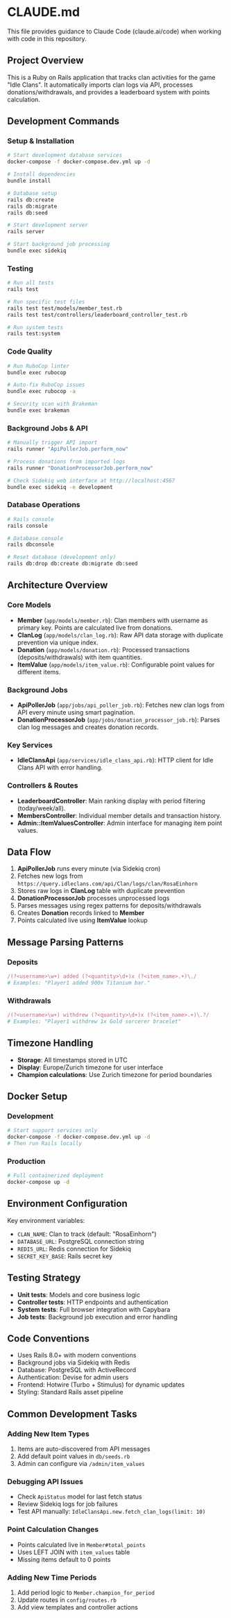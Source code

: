 # CLAUDE.md

This file provides guidance to Claude Code (claude.ai/code) when working with code in this repository.

## Project Overview

This is a Ruby on Rails application that tracks clan activities for the game "Idle Clans". It automatically imports clan logs via API, processes donations/withdrawals, and provides a leaderboard system with points calculation.

## Development Commands

### Setup & Installation
```bash
# Start development database services
docker-compose -f docker-compose.dev.yml up -d

# Install dependencies
bundle install

# Database setup
rails db:create
rails db:migrate
rails db:seed

# Start development server
rails server

# Start background job processing
bundle exec sidekiq
```

### Testing
```bash
# Run all tests
rails test

# Run specific test files
rails test test/models/member_test.rb
rails test test/controllers/leaderboard_controller_test.rb

# Run system tests
rails test:system
```

### Code Quality
```bash
# Run RuboCop linter
bundle exec rubocop

# Auto-fix RuboCop issues
bundle exec rubocop -a

# Security scan with Brakeman
bundle exec brakeman
```

### Background Jobs & API
```bash
# Manually trigger API import
rails runner "ApiPollerJob.perform_now"

# Process donations from imported logs
rails runner "DonationProcessorJob.perform_now"

# Check Sidekiq web interface at http://localhost:4567
bundle exec sidekiq -e development
```

### Database Operations
```bash
# Rails console
rails console

# Database console
rails dbconsole

# Reset database (development only)
rails db:drop db:create db:migrate db:seed
```

## Architecture Overview

### Core Models

- **Member** (`app/models/member.rb`): Clan members with username as primary key. Points are calculated live from donations.
- **ClanLog** (`app/models/clan_log.rb`): Raw API data storage with duplicate prevention via unique index.
- **Donation** (`app/models/donation.rb`): Processed transactions (deposits/withdrawals) with item quantities.
- **ItemValue** (`app/models/item_value.rb`): Configurable point values for different items.

### Background Jobs

- **ApiPollerJob** (`app/jobs/api_poller_job.rb`): Fetches new clan logs from API every minute using smart pagination.
- **DonationProcessorJob** (`app/jobs/donation_processor_job.rb`): Parses clan log messages and creates donation records.

### Key Services

- **IdleClansApi** (`app/services/idle_clans_api.rb`): HTTP client for Idle Clans API with error handling.

### Controllers & Routes

- **LeaderboardController**: Main ranking display with period filtering (today/week/all).
- **MembersController**: Individual member details and transaction history.
- **Admin::ItemValuesController**: Admin interface for managing item point values.

## Data Flow

1. **ApiPollerJob** runs every minute (via Sidekiq cron)
2. Fetches new logs from `https://query.idleclans.com/api/Clan/logs/clan/RosaEinhorn`
3. Stores raw logs in **ClanLog** table with duplicate prevention
4. **DonationProcessorJob** processes unprocessed logs
5. Parses messages using regex patterns for deposits/withdrawals
6. Creates **Donation** records linked to **Member**
7. Points calculated live using **ItemValue** lookup

## Message Parsing Patterns

### Deposits
```ruby
/(?<username>\w+) added (?<quantity>\d+)x (?<item_name>.+)\./
# Examples: "Player1 added 900x Titanium bar."
```

### Withdrawals
```ruby
/(?<username>\w+) withdrew (?<quantity>\d+)x (?<item_name>.+)\.?/
# Examples: "Player1 withdrew 1x Gold sorcerer bracelet"
```

## Timezone Handling

- **Storage**: All timestamps stored in UTC
- **Display**: Europe/Zurich timezone for user interface
- **Champion calculations**: Use Zurich timezone for period boundaries

## Docker Setup

### Development
```bash
# Start support services only
docker-compose -f docker-compose.dev.yml up -d
# Then run Rails locally
```

### Production
```bash
# Full containerized deployment
docker-compose up -d
```

## Environment Configuration

Key environment variables:
- `CLAN_NAME`: Clan to track (default: "RosaEinhorn")
- `DATABASE_URL`: PostgreSQL connection string
- `REDIS_URL`: Redis connection for Sidekiq
- `SECRET_KEY_BASE`: Rails secret key

## Testing Strategy

- **Unit tests**: Models and core business logic
- **Controller tests**: HTTP endpoints and authentication
- **System tests**: Full browser integration with Capybara
- **Job tests**: Background job execution and error handling

## Code Conventions

- Uses Rails 8.0+ with modern conventions
- Background jobs via Sidekiq with Redis
- Database: PostgreSQL with ActiveRecord
- Authentication: Devise for admin users
- Frontend: Hotwire (Turbo + Stimulus) for dynamic updates
- Styling: Standard Rails asset pipeline

## Common Development Tasks

### Adding New Item Types
1. Items are auto-discovered from API messages
2. Add default point values in `db/seeds.rb` 
3. Admin can configure via `/admin/item_values`

### Debugging API Issues
- Check `ApiStatus` model for last fetch status
- Review Sidekiq logs for job failures
- Test API manually: `IdleClansApi.new.fetch_clan_logs(limit: 10)`

### Point Calculation Changes
- Points calculated live in `Member#total_points`
- Uses LEFT JOIN with `item_values` table
- Missing items default to 0 points

### Adding New Time Periods
1. Add period logic to `Member.champion_for_period`
2. Update routes in `config/routes.rb`
3. Add view templates and controller actions